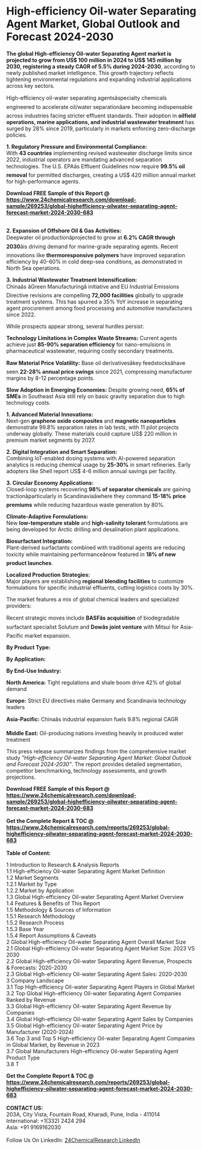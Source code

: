 <h1>High-efficiency Oil-water Separating Agent Market, Global Outlook and Forecast 2024-2030</h1><p><strong>The global High-efficiency Oil-water Separating Agent market is projected to grow from US$ 100 million in 2024 to US$ 145 million by 2030, registering a steady CAGR of 5.5% during 2024-2030</strong>, according to newly published market intelligence. This growth trajectory reflects tightening environmental regulations and expanding industrial applications across key sectors.</p><p>High-efficiency oil-water separating agentsâspecialty chemicals engineered to accelerate oil/water separationâare becoming indispensable across industries facing stricter effluent standards. Their adoption in <strong>oilfield operations, marine applications, and industrial wastewater treatment</strong> has surged by 28% since 2019, particularly in markets enforcing zero-discharge policies.</p><p><strong>1. Regulatory Pressure and Environmental Compliance:</strong><br>
With <strong>43 countries</strong> implementing revised wastewater discharge limits since 2022, industrial operators are mandating advanced separation technologies. The U.S. EPAâs Effluent Guidelines now require <strong>99.5% oil removal</strong> for permitted discharges, creating a US$ 420 million annual market for high-performance agents.</p><div><b>Download FREE Sample of this Report @ 
            <a href="https://www.24chemicalresearch.com/download-sample/269253/global-highefficiency-oilwater-separating-agent-forecast-market-2024-2030-683">
            https://www.24chemicalresearch.com/download-sample/269253/global-highefficiency-oilwater-separating-agent-forecast-market-2024-2030-683</a></b></div><br><p><strong>2. Expansion of Offshore Oil &amp; Gas Activities:</strong><br>
Deepwater oil productionâprojected to grow at <strong>6.2% CAGR through 2030</strong>âis driving demand for marine-grade separating agents. Recent innovations like <strong>thermoresponsive polymers</strong> have improved separation efficiency by 40-60% in cold deep-sea conditions, as demonstrated in North Sea operations.</p><p><strong>3. Industrial Wastewater Treatment Intensification:</strong><br>
Chinaâs âGreen Manufacturingâ initiative and EU Industrial Emissions Directive revisions are compelling <strong>72,000 facilities</strong> globally to upgrade treatment systems. This has spurred a 35% YoY increase in separating agent procurement among food processing and automotive manufacturers since 2022.</p><p>While prospects appear strong, several hurdles persist:</p><p><strong>Technology Limitations in Complex Waste Streams:</strong> Current agents achieve just <strong>85-90% separation efficiency</strong> for nano-emulsions in pharmaceutical wastewater, requiring costly secondary treatments.</p><p><strong>Raw Material Price Volatility:</strong> Base oil derivativesâkey feedstocksâhave seen <strong>22-28% annual price swings</strong> since 2021, compressing manufacturer margins by 8-12 percentage points.</p><p><strong>Slow Adoption in Emerging Economies:</strong> Despite growing need, <strong>65% of SMEs</strong> in Southeast Asia still rely on basic gravity separation due to high technology costs.</p><p><strong>1. Advanced Material Innovations:</strong><br>
Next-gen <strong>graphene oxide composites</strong> and <strong>magnetic nanoparticles</strong> demonstrate 99.8% separation rates in lab tests, with 11 pilot projects underway globally. These materials could capture US$ 220 million in premium market segments by 2027.</p><p><strong>2. Digital Integration and Smart Separation:</strong><br>
Combining IoT-enabled dosing systems with AI-powered separation analytics is reducing chemical usage by <strong>25-30%</strong> in smart refineries. Early adopters like Shell report US$ 4-6 million annual savings per facility.</p><p><strong>3. Circular Economy Applications:</strong><br>
Closed-loop systems recovering <strong>98% of separator chemicals</strong> are gaining tractionâparticularly in Scandinaviaâwhere they command <strong>15-18% price premiums</strong> while reducing hazardous waste generation by 80%.</p><p><strong>Climate-Adaptive Formulations:</strong><br>
	New <strong>low-temperature stable</strong> and <strong>high-salinity tolerant</strong> formulations are being developed for Arctic drilling and desalination plant applications.</p><p><strong>Biosurfactant Integration:</strong><br>
	Plant-derived surfactants combined with traditional agents are reducing toxicity while maintaining performanceânow featured in <strong>18% of new product launches</strong>.</p><p><strong>Localized Production Strategies:</strong><br>
	Major players are establishing <strong>regional blending facilities</strong> to customize formulations for specific industrial effluents, cutting logistics costs by 30%.</p><p>The market features a mix of global chemical leaders and specialized providers:</p><p>Recent strategic moves include <strong>BASFâs acquisition</strong> of biodegradable surfactant specialist Solutum and <strong>Dowâs joint venture</strong> with Mitsui for Asia-Pacific market expansion.</p><p><strong>By Product Type:</strong></p><p><strong>By Application:</strong></p><p><strong>By End-Use Industry:</strong></p><p><strong>North America:</strong> Tight regulations and shale boom drive 42% of global demand</p><p><strong>Europe:</strong> Strict EU directives make Germany and Scandinavia technology leaders</p><p><strong>Asia-Pacific:</strong> Chinaâs industrial expansion fuels 9.8% regional CAGR</p><p><strong>Middle East:</strong> Oil-producing nations investing heavily in produced water treatment</p><p>This press release summarizes findings from the comprehensive market study <em>"High-efficiency Oil-water Separating Agent Market: Global Outlook and Forecast 2024-2030"</em>. The report provides detailed segmentation, competitor benchmarking, technology assessments, and growth projections.</p><div><b>Download FREE Sample of this Report @ 
            <a href="https://www.24chemicalresearch.com/download-sample/269253/global-highefficiency-oilwater-separating-agent-forecast-market-2024-2030-683">
            https://www.24chemicalresearch.com/download-sample/269253/global-highefficiency-oilwater-separating-agent-forecast-market-2024-2030-683</a></b></div><br><div><b>Get the Complete Report & TOC @ 
            <a href="https://www.24chemicalresearch.com/reports/269253/global-highefficiency-oilwater-separating-agent-forecast-market-2024-2030-683">
            https://www.24chemicalresearch.com/reports/269253/global-highefficiency-oilwater-separating-agent-forecast-market-2024-2030-683</a></b></div><br>
            <b>Table of Content:</b><p>1 Introduction to Research & Analysis Reports<br />
    1.1 High-efficiency Oil-water Separating Agent Market Definition<br />
    1.2 Market Segments<br />
        1.2.1 Market by Type<br />
        1.2.2 Market by Application<br />
    1.3 Global High-efficiency Oil-water Separating Agent Market Overview<br />
    1.4 Features & Benefits of This Report<br />
    1.5 Methodology & Sources of Information<br />
        1.5.1 Research Methodology<br />
        1.5.2 Research Process<br />
        1.5.3 Base Year<br />
        1.5.4 Report Assumptions & Caveats<br />
2 Global High-efficiency Oil-water Separating Agent Overall Market Size<br />
    2.1 Global High-efficiency Oil-water Separating Agent Market Size: 2023 VS 2030<br />
    2.2 Global High-efficiency Oil-water Separating Agent Revenue, Prospects & Forecasts: 2020-2030<br />
    2.3 Global High-efficiency Oil-water Separating Agent Sales: 2020-2030<br />
3 Company Landscape<br />
    3.1 Top High-efficiency Oil-water Separating Agent Players in Global Market<br />
    3.2 Top Global High-efficiency Oil-water Separating Agent Companies Ranked by Revenue<br />
    3.3 Global High-efficiency Oil-water Separating Agent Revenue by Companies<br />
    3.4 Global High-efficiency Oil-water Separating Agent Sales by Companies<br />
    3.5 Global High-efficiency Oil-water Separating Agent Price by Manufacturer (2020-2024)<br />
    3.6 Top 3 and Top 5 High-efficiency Oil-water Separating Agent Companies in Global Market, by Revenue in 2023<br />
    3.7 Global Manufacturers High-efficiency Oil-water Separating Agent Product Type<br />
    3.8 T</p><div><b>Get the Complete Report & TOC @ 
            <a href="https://www.24chemicalresearch.com/reports/269253/global-highefficiency-oilwater-separating-agent-forecast-market-2024-2030-683">
            https://www.24chemicalresearch.com/reports/269253/global-highefficiency-oilwater-separating-agent-forecast-market-2024-2030-683</a></b></div><br><b>CONTACT US:</b><br>
            203A, City Vista, Fountain Road, Kharadi, Pune, India - 411014<br>
            International: +1(332) 2424 294<br>
            Asia: +91 9169162030 <br><br>
            Follow Us On LinkedIn: <a href="https://www.linkedin.com/company/24chemicalresearch/">24ChemicalResearch LinkedIn</a>
